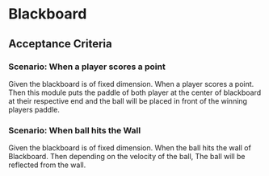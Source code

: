 # Blackboard

## Acceptance Criteria

### Scenario: When a player scores a point

Given the blackboard is of fixed dimension.
When a player scores a point.
Then this module puts the paddle of both
player at the center of blackboard at
their respective end and the ball will be
placed in front of the winning players paddle.

### Scenario: When ball hits the Wall

Given the blackboard is of fixed dimension.
When the ball hits the wall of Blackboard.
Then depending on the velocity of the ball,
The ball will be reflected from the wall.
